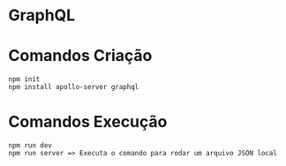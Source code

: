 # GraphQL

# Comandos Criação

```
npm init
npm install apollo-server graphql

```

# Comandos Execução

```
npm run dev
npm run server => Executa o comando para rodar um arquivo JSON local

```

